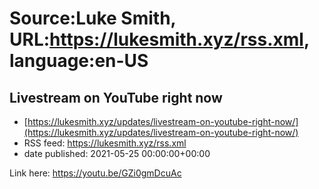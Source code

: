 # Source:Luke Smith, URL:https://lukesmith.xyz/rss.xml, language:en-US

## Livestream on YouTube right now
 - [https://lukesmith.xyz/updates/livestream-on-youtube-right-now/](https://lukesmith.xyz/updates/livestream-on-youtube-right-now/)
 - RSS feed: https://lukesmith.xyz/rss.xml
 - date published: 2021-05-25 00:00:00+00:00

<p>Link here: <a href="https://youtu.be/GZi0gmDcuAc">https://youtu.be/GZi0gmDcuAc</a></p>


